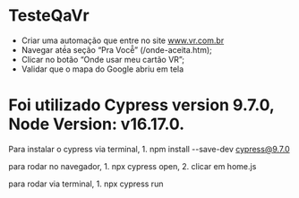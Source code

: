 # TesteQaVr
- Criar uma automação que entre no site www.vr.com.br
- Navegar até́a seção “Pra Você̂” (/onde-aceita.htm); 
- Clicar no botão “Onde usar meu cartão VR”; 
- Validar que o mapa do Google abriu em tela

# Foi utilizado Cypress version 9.7.0, Node Version: v16.17.0. 

Para instalar o cypress via terminal, 1. npm install --save-dev cypress@9.7.0 

para rodar no navegador, 1. npx cypress open, 2. clicar em home.js 

para rodar via terminal, 1. npx cypress run 
